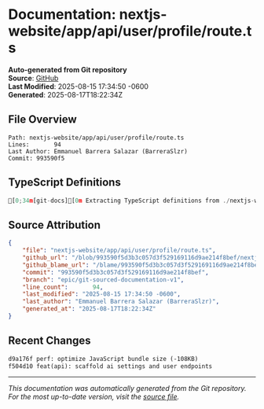 # Documentation: nextjs-website/app/api/user/profile/route.ts

**Auto-generated from Git repository**  
**Source**: [GitHub](/blob/993590f5d3b3c057d3f529169116d9ae214f8bef/nextjs-website/app/api/user/profile/route.ts)  
**Last Modified**: 2025-08-15 17:34:50 -0600  
**Generated**: 2025-08-17T18:22:34Z

## File Overview

```
Path: nextjs-website/app/api/user/profile/route.ts
Lines:       94
Last Author: Emmanuel Barrera Salazar (BarreraSlzr)
Commit: 993590f5
```

## TypeScript Definitions

```typescript
[0;34m[git-docs][0m Extracting TypeScript definitions from ./nextjs-website/app/api/user/profile/route.ts
```

## Source Attribution

```json
{
    "file": "nextjs-website/app/api/user/profile/route.ts",
    "github_url": "/blob/993590f5d3b3c057d3f529169116d9ae214f8bef/nextjs-website/app/api/user/profile/route.ts",
    "github_blame_url": "/blame/993590f5d3b3c057d3f529169116d9ae214f8bef/nextjs-website/app/api/user/profile/route.ts",
    "commit": "993590f5d3b3c057d3f529169116d9ae214f8bef",
    "branch": "epic/git-sourced-documentation-v1",
    "line_count":       94,
    "last_modified": "2025-08-15 17:34:50 -0600",
    "last_author": "Emmanuel Barrera Salazar (BarreraSlzr)",
    "generated_at": "2025-08-17T18:22:34Z"
}
```

## Recent Changes

```diff
d9a176f perf: optimize JavaScript bundle size (-108KB)
f504d10 feat(api): scaffold ai settings and user endpoints
```

---
*This documentation was automatically generated from the Git repository. 
For the most up-to-date version, visit the [source file](/blob/993590f5d3b3c057d3f529169116d9ae214f8bef/nextjs-website/app/api/user/profile/route.ts).*
